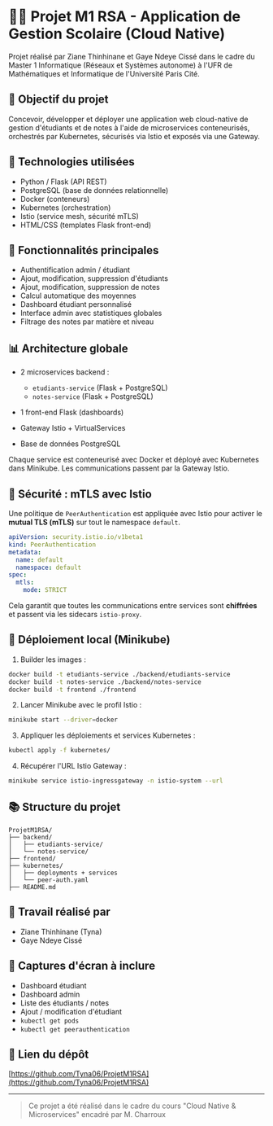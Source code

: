 # 🧑‍🎓 Projet M1 RSA - Application de Gestion Scolaire (Cloud Native)

Projet réalisé par Ziane Thinhinane et Gaye Ndeye Cissé dans le cadre du Master 1 Informatique (Réseaux et Systèmes autonome) à l'UFR de Mathématiques et Informatique de l'Université Paris Cité.

## 🌟 Objectif du projet

Concevoir, développer et déployer une application web cloud-native de gestion d'étudiants et de notes à l'aide de microservices conteneurisés, orchestrés par Kubernetes, sécurisés via Istio et exposés via une Gateway.

## 🧱 Technologies utilisées

* Python / Flask (API REST)
* PostgreSQL (base de données relationnelle)
* Docker (conteneurs)
* Kubernetes (orchestration)
* Istio (service mesh, sécurité mTLS)
* HTML/CSS (templates Flask front-end)

## 🚪 Fonctionnalités principales

* Authentification admin / étudiant
* Ajout, modification, suppression d'étudiants
* Ajout, modification, suppression de notes
* Calcul automatique des moyennes
* Dashboard étudiant personnalisé
* Interface admin avec statistiques globales
* Filtrage des notes par matière et niveau

## 📊 Architecture globale

* 2 microservices backend :

  * `etudiants-service` (Flask + PostgreSQL)
  * `notes-service` (Flask + PostgreSQL)
* 1 front-end Flask (dashboards)
* Gateway Istio + VirtualServices
* Base de données PostgreSQL

Chaque service est conteneurisé avec Docker et déployé avec Kubernetes dans Minikube. Les communications passent par la Gateway Istio.

## 🚧 Sécurité : mTLS avec Istio

Une politique de `PeerAuthentication` est appliquée avec Istio pour activer le **mutual TLS (mTLS)** sur tout le namespace `default`.

```yaml
apiVersion: security.istio.io/v1beta1
kind: PeerAuthentication
metadata:
  name: default
  namespace: default
spec:
  mtls:
    mode: STRICT
```

Cela garantit que toutes les communications entre services sont **chiffrées** et passent via les sidecars `istio-proxy`.

## 🚀 Déploiement local (Minikube)

1. Builder les images :

```bash
docker build -t etudiants-service ./backend/etudiants-service
docker build -t notes-service ./backend/notes-service
docker build -t frontend ./frontend
```

2. Lancer Minikube avec le profil Istio :

```bash
minikube start --driver=docker
```

3. Appliquer les déploiements et services Kubernetes :

```bash
kubectl apply -f kubernetes/
```

4. Récupérer l'URL Istio Gateway :

```bash
minikube service istio-ingressgateway -n istio-system --url
```

## 📚 Structure du projet

```
ProjetM1RSA/
├── backend/
│   ├── etudiants-service/
│   └── notes-service/
├── frontend/
├── kubernetes/
│   ├── deployments + services
│   └── peer-auth.yaml
├── README.md
```

## 🤝 Travail réalisé par

* Ziane Thinhinane (Tyna)
* Gaye Ndeye Cissé

## 📸 Captures d'écran à inclure

* Dashboard étudiant
* Dashboard admin
* Liste des étudiants / notes
* Ajout / modification d'étudiant
* `kubectl get pods`
* `kubectl get peerauthentication`

## 🔗 Lien du dépôt

[https://github.com/Tyna06/ProjetM1RSA](https://github.com/Tyna06/ProjetM1RSA)

---

> Ce projet a été réalisé dans le cadre du cours "Cloud Native & Microservices" encadré par M. Charroux
